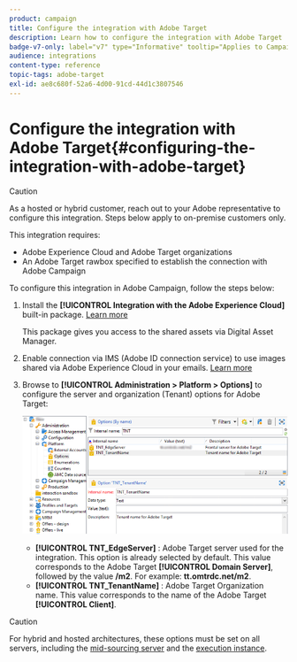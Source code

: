 ```yaml
---
product: campaign
title: Configure the integration with Adobe Target
description: Learn how to configure the integration with Adobe Target
badge-v7-only: label="v7" type="Informative" tooltip="Applies to Campaign Classic v7 only"
audience: integrations
content-type: reference
topic-tags: adobe-target
exl-id: ae8c680f-52a6-4d00-91cd-44d1c3807546
---
```

# Configure the integration with Adobe Target{#configuring-the-integration-with-adobe-target}




>[!CAUTION]
>
> As a hosted or hybrid customer, reach out to your Adobe representative to configure this integration. Steps below apply to on-premise customers only.

This integration requires:

* Adobe Experience Cloud and Adobe Target organizations
* An Adobe Target rawbox specified to establish the connection with Adobe Campaign

To configure this integration in Adobe Campaign, follow the steps below:

1. Install the **[!UICONTROL Integration with the Adobe Experience Cloud]** built-in package. [Learn more](../../platform/using/working-with-data-packages.md#importing-packages)
    
    This package gives you access to the shared assets via Digital Asset Manager.

1. Enable connection via IMS (Adobe ID connection service) to use images shared via Adobe Experience Cloud in your emails. [Learn more](../../integrations/using/about-adobe-id.md)
1. Browse to **[!UICONTROL Administration > Platform > Options]** to configure the server and organization (Tenant) options for Adobe Target:

   ![](assets/tar_options.png)

    * **[!UICONTROL TNT_EdgeServer]** : Adobe Target server used for the integration. This option is already selected by default. This value corresponds to the Adobe Target **[!UICONTROL Domain Server]**, followed by the value **/m2**. For example: **tt.omtrdc.net/m2**.
    * **[!UICONTROL TNT_TenantName]** : Adobe Target Organization name. This value corresponds to the name of the Adobe Target **[!UICONTROL Client]**.


>[!CAUTION]
>
>For hybrid and hosted architectures, these options must be set on all servers, including the [mid-sourcing server](../../installation/using/mid-sourcing-server.md) and the [execution instance](../../message-center/using/configuring-instances.md#execution-instance).